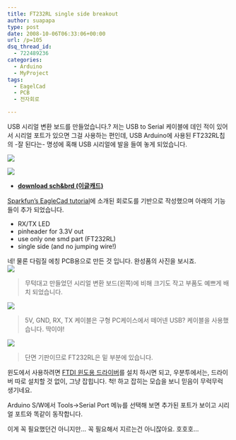 ```yaml
---
title: FT232RL single side breakout
author: suapapa
type: post
date: 2008-10-06T06:33:06+00:00
url: /p=105
dsq_thread_id:
  - 722489236
categories:
  - Arduino
  - MyProject
tags:
  - EagelCad
  - PCB
  - 전자회로

---
```

USB 시리얼 변환 보드를 만들었습니다.? 저는 USB to Serial 케이블에 데인 적이 있어서 시리얼 포트가 있으면 그걸 사용하는 편인데, USB Arduino에 사용된 FT232RL칩의 -잘 된다는- 명성에 혹해 USB 시리얼에 발을 들여 놓게 되었습니다.

![](https://asset.homin.dev/blog/2008/10/ft232rl_singleside_breakout.png)



![](https://asset.homin.dev/blog/2008/10/ft232rl_singleside_breakout_sch.jpg)

  * **[download sch&brd (이글캐드)][1]**

[Sparkfun&#8217;s EagleCad tutorial](http://www.sparkfun.com/commerce/tutorial_info.php?tutorials_id=108)에 소개된 회로도를 기반으로 작성했으며 아래의 기능들이 추가 되었습니다.

  * RX/TX LED
  * pinheader for 3.3V out
  * use only one smd part (FT232RL)
  * single side (and no jumping wire!)

네! 물론 다림질 에칭 PCB용으로 만든 것 입니다. 완성품의 사진을 보시죠.  
![](https://asset.homin.dev/blog/2008/09/imgp4743.jpg)

> 무턱대고 만들었던 시리얼 변환 보드(왼쪽)에 비해 크기도 작고 부품도 예쁘게 배치 되었습니다.

![](https://asset.homin.dev/blog/2008/09/imgp4748.jpg)

> 5V, GND, RX, TX 케이블은 구형 PC케이스에서 떼어넨 USB? 케이블을 사용했습니다. 딱이야!

![](https://asset.homin.dev/blog/2008/09/imgp4749.jpg)

> 단면 기판이므로 FT232RL은 밑 부분에 있습니다.

윈도에서 사용하려면 [FTDI 윈도용 드라이버](http://www.ftdichip.com/FTDrivers.htm)를 설치 하시면 되고, 우분투에서는, 드라이버 따로 설치할 것 없이, 그냥 잡힙니다. 척! 하고 잡히는 모습을 보니 믿음이 무럭무럭 생기네요.

Arduino S/W에서 Tools->Serial Port 메뉴를 선택해 보면 추가된 포트가 보이고 시리얼 포트와 똑같이 동작합니다.

이게 꼭 필요했던건 아니지만&#8230; 꼭 필요해서 지르는건 아니잖아요. 호호호&#8230;

 [1]: https://homin.dev/svn/HW/breakout/FT232_breakout